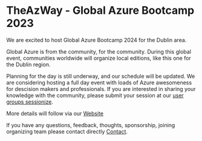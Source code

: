 
# TheAzWay - Global Azure Bootcamp 2023
 
We are excited to host Global Azure Bootcamp 2024 for the Dublin area.

Global Azure is from the community, for the community. During this global event, communities worldwide will organize local editions, like this one for the Dublin region.

Planning for the day is still underway, and our schedule will be updated. We are considering hosting a full day event with loads of Azure awesomeness for descision makers and professionals. If you are interested in sharing your knowledge with the community, please submit your session at our [user groups sessionize](https://sessionize.com/global-azure-bootcamp-dublin/).

More details will follow via our [Website](https://globalazure.theazway.com/) 

If you have any questions, feedback, thoughts, sponsorship, joining organizing team please contact directly  [Contact](https://theazway.com/tushar-profile/).